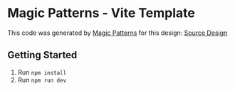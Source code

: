 # Magic Patterns - Vite Template

This code was generated by [Magic Patterns](https://magicpatterns.com) for this design: [Source Design](https://www.magicpatterns.com/c/wczraeqye8gjpv2vxlk5dq)

## Getting Started

1. Run `npm install`
2. Run `npm run dev`
